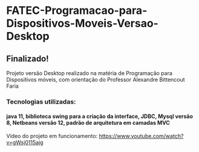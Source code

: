# FATEC-Programacao-para-Dispositivos-Moveis-Versao-Desktop
## Finalizado!
Projeto versão Desktop realizado na matéria de Programação para Dispositivos móveis, com orientação do Professor Alexandre Bittencout Faria

### Tecnologias utilizadas:
#### java 11, biblioteca swing para a criação da interface, JDBC, Mysql versão 8, Netbeans versão 12, padrão de arquitetura em camadas MVC

Vídeo do projeto em funcionamento: https://www.youtube.com/watch?v=gWsj0115ajg


